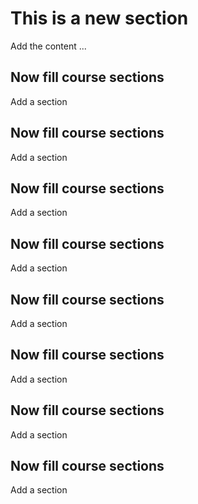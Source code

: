 # This is a new section

Add the content ...

## Now fill course sections

Add a section

## Now fill course sections

Add a section

## Now fill course sections

Add a section

## Now fill course sections

Add a section

## Now fill course sections

Add a section

## Now fill course sections

Add a section

## Now fill course sections

Add a section

## Now fill course sections

Add a section

